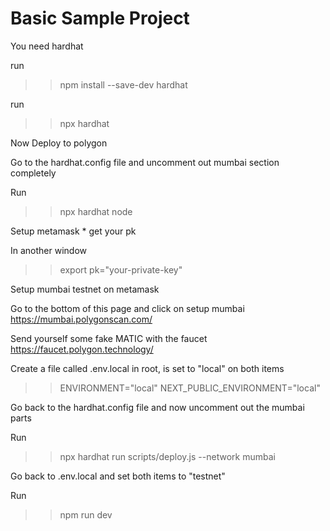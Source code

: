# Basic Sample Project
You need hardhat

run
>> npm install --save-dev hardhat

run
>> npx hardhat


Now
Deploy to polygon

Go to the hardhat.config file and uncomment out mumbai section completely

Run
>> npx hardhat node


Setup metamask * get your pk

In another window
>> export pk="your-private-key"

Setup mumbai testnet on metamask

Go to the bottom of this page and click on setup mumbai
https://mumbai.polygonscan.com/

Send yourself some fake MATIC with the faucet
https://faucet.polygon.technology/

Create a file called .env.local in root, is set to "local" on both items

>>ENVIRONMENT="local"
>>NEXT_PUBLIC_ENVIRONMENT="local"

Go back to the hardhat.config file and now uncomment out the mumbai parts

Run
>> npx hardhat run scripts/deploy.js --network mumbai

Go back to .env.local and set both items to "testnet"

Run
>>npm run dev
